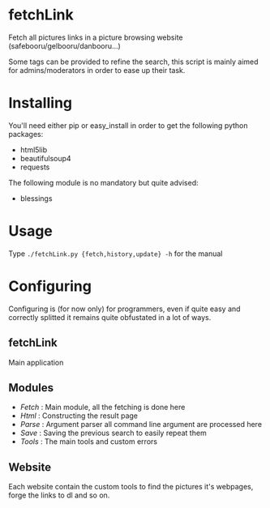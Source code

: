 fetchLink
=========

Fetch all pictures links in a picture browsing website (safebooru/gelbooru/danbooru...)

Some tags can be provided to refine the search, this script is mainly aimed for admins/moderators in order to ease up their task.


Installing
==========

You'll need either pip or easy_install in order to get the following python packages:
* html5lib
* beautifulsoup4
* requests

The following module is no mandatory but quite advised:
* blessings

Usage
===========
Type `./fetchLink.py {fetch,history,update} -h` for the manual

Configuring
==========

Configuring is (for now only) for programmers, even if quite easy and correctly splitted it remains quite obfustated in a lot of ways.

fetchLink
---------------
Main application

Modules
-------
* _Fetch_ : Main module, all the fetching is done here
* _Html_ : Constructing the result page
* _Parse_ : Argument parser all command line argument are processed here
* _Save_ : Saving the previous search to easily repeat them
* _Tools_ : The main tools and custom errors

Website
---------
Each website contain the custom tools to find the pictures it's webpages, forge the links to dl and so on.
